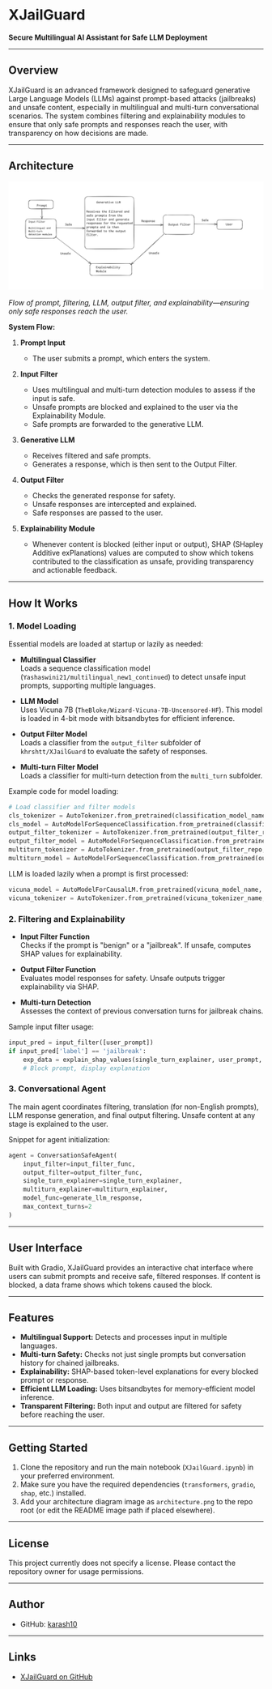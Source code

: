 # XJailGuard

**Secure Multilingual AI Assistant for Safe LLM Deployment**

---

## Overview

XJailGuard is an advanced framework designed to safeguard generative Large Language Models (LLMs) against prompt-based attacks (jailbreaks) and unsafe content, especially in multilingual and multi-turn conversational scenarios. The system combines filtering and explainability modules to ensure that only safe prompts and responses reach the user, with transparency on how decisions are made.

---

## Architecture

![Architecture Diagram](./architecture.png)

*Flow of prompt, filtering, LLM, output filter, and explainability—ensuring only safe responses reach the user.*

**System Flow:**
1. **Prompt Input**
   - The user submits a prompt, which enters the system.

2. **Input Filter**
   - Uses multilingual and multi-turn detection modules to assess if the input is safe.
   - Unsafe prompts are blocked and explained to the user via the Explainability Module.
   - Safe prompts are forwarded to the generative LLM.

3. **Generative LLM**
   - Receives filtered and safe prompts.
   - Generates a response, which is then sent to the Output Filter.

4. **Output Filter**
   - Checks the generated response for safety.
   - Unsafe responses are intercepted and explained.
   - Safe responses are passed to the user.

5. **Explainability Module**
   - Whenever content is blocked (either input or output), SHAP (SHapley Additive exPlanations) values are computed to show which tokens contributed to the classification as unsafe, providing transparency and actionable feedback.

---

## How It Works

### 1. Model Loading

Essential models are loaded at startup or lazily as needed:

- **Multilingual Classifier**  
  Loads a sequence classification model (`Yashaswini21/multilingual_new1_continued`) to detect unsafe input prompts, supporting multiple languages.

- **LLM Model**  
  Uses Vicuna 7B (`TheBloke/Wizard-Vicuna-7B-Uncensored-HF`). This model is loaded in 4-bit mode with bitsandbytes for efficient inference.

- **Output Filter Model**  
  Loads a classifier from the `output_filter` subfolder of `khrshtt/XJailGuard` to evaluate the safety of responses.

- **Multi-turn Filter Model**  
  Loads a classifier for multi-turn detection from the `multi_turn` subfolder.

Example code for model loading:
```python
# Load classifier and filter models
cls_tokenizer = AutoTokenizer.from_pretrained(classification_model_name, **use_auth)
cls_model = AutoModelForSequenceClassification.from_pretrained(classification_model_name, **use_auth).to(device).eval()
output_filter_tokenizer = AutoTokenizer.from_pretrained(output_filter_repo, subfolder=output_filter_subfolder, **use_auth)
output_filter_model = AutoModelForSequenceClassification.from_pretrained(output_filter_repo, subfolder=output_filter_subfolder, **use_auth).to(device).eval()
multiturn_tokenizer = AutoTokenizer.from_pretrained(output_filter_repo, subfolder=multi_turn_subfolder, **use_auth)
multiturn_model = AutoModelForSequenceClassification.from_pretrained(output_filter_repo, subfolder=multi_turn_subfolder, **use_auth).to(device).eval()
```
LLM is loaded lazily when a prompt is first processed:
```python
vicuna_model = AutoModelForCausalLM.from_pretrained(vicuna_model_name, quantization_config=bnb_config, device_map="auto", trust_remote_code=True)
vicuna_tokenizer = AutoTokenizer.from_pretrained(vicuna_tokenizer_name, trust_remote_code=True)
```

### 2. Filtering and Explainability

- **Input Filter Function**  
  Checks if the prompt is "benign" or a "jailbreak". If unsafe, computes SHAP values for explainability.

- **Output Filter Function**  
  Evaluates model responses for safety. Unsafe outputs trigger explainability via SHAP.

- **Multi-turn Detection**  
  Assesses the context of previous conversation turns for jailbreak chains.

Sample input filter usage:
```python
input_pred = input_filter([user_prompt])
if input_pred['label'] == 'jailbreak':
    exp_data = explain_shap_values(single_turn_explainer, user_prompt, input_pred.get('pred_idx', 1), original_text=user_prompt)
    # Block prompt, display explanation
```

### 3. Conversational Agent

The main agent coordinates filtering, translation (for non-English prompts), LLM response generation, and final output filtering. Unsafe content at any stage is explained to the user.

Snippet for agent initialization:
```python
agent = ConversationSafeAgent(
    input_filter=input_filter_func,
    output_filter=output_filter_func,
    single_turn_explainer=single_turn_explainer,
    multiturn_explainer=multiturn_explainer,
    model_func=generate_llm_response,
    max_context_turns=2
)
```

---

## User Interface

Built with Gradio, XJailGuard provides an interactive chat interface where users can submit prompts and receive safe, filtered responses. If content is blocked, a data frame shows which tokens caused the block.

---

## Features

- **Multilingual Support:** Detects and processes input in multiple languages.
- **Multi-turn Safety:** Checks not just single prompts but conversation history for chained jailbreaks.
- **Explainability:** SHAP-based token-level explanations for every blocked prompt or response.
- **Efficient LLM Loading:** Uses bitsandbytes for memory-efficient model inference.
- **Transparent Filtering:** Both input and output are filtered for safety before reaching the user.

---

## Getting Started

1. Clone the repository and run the main notebook (`XJailGuard.ipynb`) in your preferred environment.
2. Make sure you have the required dependencies (`transformers`, `gradio`, `shap`, etc.) installed.
3. Add your architecture diagram image as `architecture.png` to the repo root (or edit the README image path if placed elsewhere).

---

## License

This project currently does not specify a license. Please contact the repository owner for usage permissions.

---

## Author

- GitHub: [karash10](https://github.com/karash10)

---

## Links

- [XJailGuard on GitHub](https://github.com/karash10/XJailGuard)
